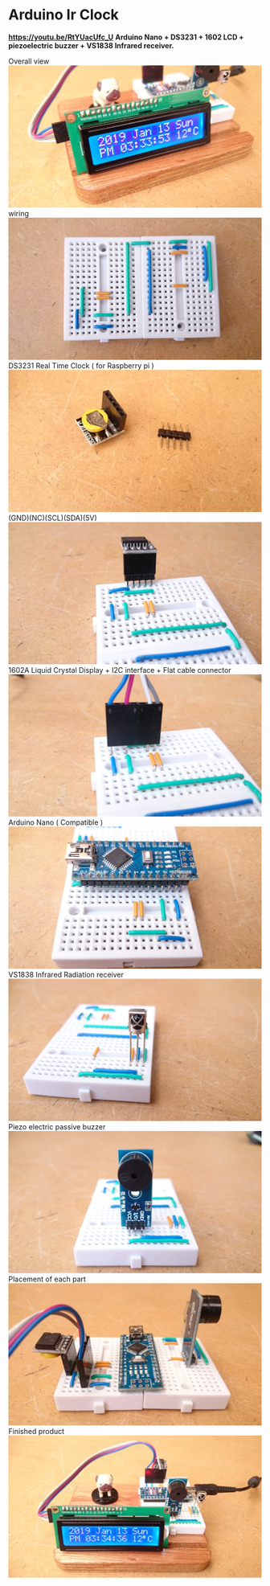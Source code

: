 # Arduino Ir Clock
<b>https://youtu.be/RtYUacUfc_U</b>
<b>Arduino Nano + DS3231 + 1602 LCD + piezoelectric buzzer + VS1838 Infrared receiver.</b>

Overall view
<img src="https://github.com/faowff034faerf3490ur/arduino_ir_clock/blob/master/IMG/20190113153400_copy.jpg" title="photo 1">
<br>wiring</br> 
<img src="https://github.com/faowff034faerf3490ur/arduino_ir_clock/blob/master/IMG/20190113151925_copy.jpg" title="photo 3"><br>DS3231 Real Time Clock ( for Raspberry pi )<br>
<img src="https://github.com/faowff034faerf3490ur/arduino_ir_clock/blob/master/IMG/20190113151026_copy.jpg" title="photo 2"><br>(GND)(NC)(SCL)(SDA)(5V)<br>
<img src="https://github.com/faowff034faerf3490ur/arduino_ir_clock/blob/master/IMG/20190113152021_copy.jpg" title="photo 4"><br>1602A Liquid Crystal Display + I2C interface + Flat cable connector</br> 
<img src="https://github.com/faowff034faerf3490ur/arduino_ir_clock/blob/master/IMG/20190113152136_copy.jpg" title="photo 5"><br>Arduino Nano ( Compatible )</br> 
<img src="https://github.com/faowff034faerf3490ur/arduino_ir_clock/blob/master/IMG/20190113152252_copy.jpg" title="photo 6"><br>VS1838 Infrared Radiation receiver</br> 
<img src="https://github.com/faowff034faerf3490ur/arduino_ir_clock/blob/master/IMG/20190113152402_copy.jpg" title="photo 7"><br>Piezo electric passive buzzer</br> 
<img src="https://github.com/faowff034faerf3490ur/arduino_ir_clock/blob/master/IMG/20190113152438_copy.jpg" title="photo 8"><br>Placement of each part</br>
<img src="https://github.com/faowff034faerf3490ur/arduino_ir_clock/blob/master/IMG/20190113153012_copy.jpg" title="photo 9"><br>Finished product</br>
<img src="https://github.com/faowff034faerf3490ur/arduino_ir_clock/blob/master/IMG/20190113153443_copy.jpg" title="photo 10">

